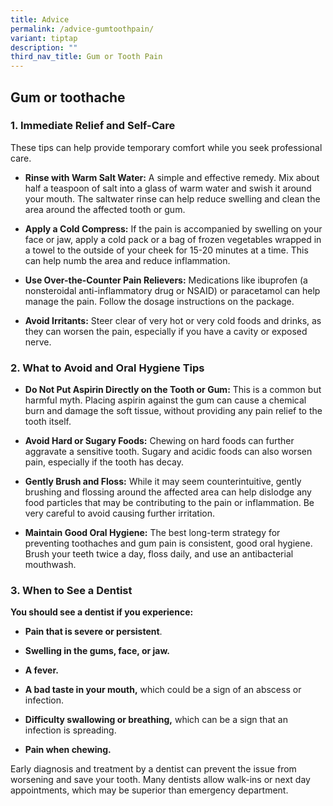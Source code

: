 ```yaml
---
title: Advice
permalink: /advice-gumtoothpain/
variant: tiptap
description: ""
third_nav_title: Gum or Tooth Pain
---
```

<h2>Gum or toothache</h2>
<h3>1. Immediate Relief and Self-Care</h3>
<p></p>
<p>These tips can help provide temporary comfort while you seek professional
care.</p>
<ul>
<li>
<p><strong>Rinse with Warm Salt Water:</strong> A simple and effective remedy.
Mix about half a teaspoon of salt into a glass of warm water and swish
it around your mouth. The saltwater rinse can help reduce swelling and
clean the area around the affected tooth or gum.</p>
</li>
<li>
<p><strong>Apply a Cold Compress:</strong> If the pain is accompanied by swelling
on your face or jaw, apply a cold pack or a bag of frozen vegetables wrapped
in a towel to the outside of your cheek for 15-20 minutes at a time. This
can help numb the area and reduce inflammation.</p>
</li>
<li>
<p><strong>Use Over-the-Counter Pain Relievers:</strong> Medications like
ibuprofen (a nonsteroidal anti-inflammatory drug or NSAID) or paracetamol
can help manage the pain. Follow the dosage instructions on the package.</p>
</li>
<li>
<p><strong>Avoid Irritants:</strong> Steer clear of very hot or very cold
foods and drinks, as they can worsen the pain, especially if you have a
cavity or exposed nerve.</p>
<p></p>
</li>
</ul>
<p></p>
<h3>2. What to Avoid and Oral Hygiene Tips</h3>
<p></p>
<ul>
<li>
<p><strong>Do Not Put Aspirin Directly on the Tooth or Gum:</strong> This
is a common but harmful myth. Placing aspirin against the gum can cause
a chemical burn and damage the soft tissue, without providing any pain
relief to the tooth itself.</p>
</li>
<li>
<p><strong>Avoid Hard or Sugary Foods:</strong> Chewing on hard foods can
further aggravate a sensitive tooth. Sugary and acidic foods can also worsen
pain, especially if the tooth has decay.</p>
</li>
<li>
<p><strong>Gently Brush and Floss:</strong> While it may seem counterintuitive,
gently brushing and flossing around the affected area can help dislodge
any food particles that may be contributing to the pain or inflammation.
Be very careful to avoid causing further irritation.</p>
</li>
<li>
<p><strong>Maintain Good Oral Hygiene:</strong> The best long-term strategy
for preventing toothaches and gum pain is consistent, good oral hygiene.
Brush your teeth twice a day, floss daily, and use an antibacterial mouthwash.</p>
<p></p>
</li>
</ul>
<p></p>
<h3>3. When to See a Dentist</h3>
<p></p>
<p><strong>You should see a dentist if you experience:</strong>
</p>
<ul>
<li>
<p><strong>Pain that is severe or persistent</strong>.</p>
</li>
<li>
<p><strong>Swelling in the gums, face, or jaw.</strong>
</p>
</li>
<li>
<p><strong>A fever.</strong>
</p>
</li>
<li>
<p><strong>A bad taste in your mouth,</strong> which could be a sign of an
abscess or infection.</p>
</li>
<li>
<p><strong>Difficulty swallowing or breathing,</strong> which can be a sign
that an infection is spreading.</p>
</li>
<li>
<p><strong>Pain when chewing.</strong>
</p>
<p></p>
</li>
</ul>
<p>Early diagnosis and treatment by a dentist can prevent the issue from
worsening and save your tooth. Many dentists allow walk-ins or next day
appointments, which may be superior than emergency department.</p>